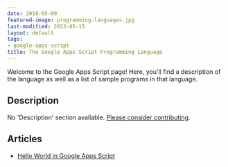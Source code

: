 ```yaml
---
date: 2018-05-09
featured-image: programming-languages.jpg
last-modified: 2023-05-15
layout: default
tags:
- google-apps-script
title: The Google Apps Script Programming Language
---
```


Welcome to the Google Apps Script page! Here, you'll find a description of the language as well as a list of sample programs in that language.

## Description

No 'Description' section available. [Please consider contributing](https://github.com/TheRenegadeCoder/sample-programs-website).

## Articles

- [Hello World in Google Apps Script](https://sampleprograms.io/projects/hello-world/google-apps-script)